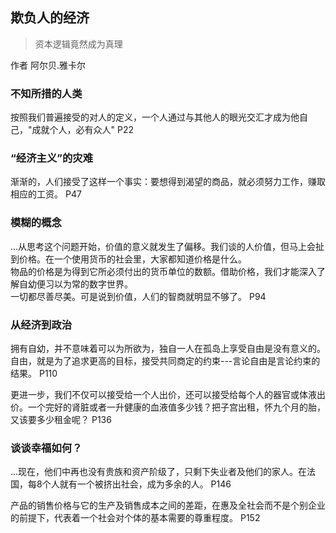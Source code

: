 ## 欺负人的经济
> 资本逻辑竟然成为真理

作者 阿尔贝.雅卡尔

### 不知所措的人类
按照我们普遍接受的对人的定义，一个人通过与其他人的眼光交汇才成为他自己，"成就个人，必有众人"   P22

### “经济主义”的灾难
渐渐的，人们接受了这样一个事实：要想得到渴望的商品，就必须努力工作，赚取相应的工资。  P47  

### 模糊的概念
...从思考这个问题开始，价值的意义就发生了偏移。我们谈的人价值，但马上会扯到价格。在一个使用货币的社会里，大家都知道价格是什么。  
物品的价格是为得到它所必须付出的货币单位的数额。借助价格，我们才能深入了解自幼便习以为常的数字世界。  
一切都尽善尽美。可是说到价值，人们的智商就明显不够了。  P94

### 从经济到政治
拥有自幼，并不意味着可以为所欲为，独自一人在孤岛上享受自由是没有意义的。自由，就是为了追求更高的目标，接受共同商定的约束---言论自由是言论约束的结果。  P110  

更进一步，我们不仅可以接受给一个人出价，还可以接受给每个人的器官或体液出价。一个完好的肾脏或者一升健康的血液值多少钱？把子宫出租，怀九个月的胎，又该要多少租金呢？  P136  

### 谈谈幸福如何？
...现在，他们中再也没有贵族和资产阶级了，只剩下失业者及他们的家人。在法国，每8个人就有一个被挤出社会，成为多余的人。  P146

产品的销售价格与它的生产及销售成本之间的差距，在惠及全社会而不是个别企业的前提下，代表着一个社会对个体的基本需要的尊重程度。  P152
